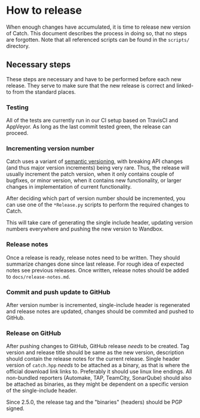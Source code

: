 <a id="top"></a>
# How to release

When enough changes have accumulated, it is time to release new version of Catch. This document describes the process in doing so, that no steps are forgotten. Note that all referenced scripts can be found in the `scripts/` directory.

## Necessary steps

These steps are necessary and have to be performed before each new release. They serve to make sure that the new release is correct and linked-to from the standard places.


### Testing

All of the tests are currently run in our CI setup based on TravisCI and
AppVeyor. As long as the last commit tested green, the release can
proceed.


### Incrementing version number

Catch uses a variant of [semantic versioning](http://semver.org/), with breaking API changes (and thus major version increments) being very rare. Thus, the release will usually increment the patch version, when it only contains couple of bugfixes, or minor version, when it contains new functionality, or larger changes in implementation of current functionality.

After deciding which part of version number should be incremented, you can use one of the `*Release.py` scripts to perform the required changes to Catch.

This will take care of generating the single include header, updating
version numbers everywhere and pushing the new version to Wandbox.


### Release notes

Once a release is ready, release notes need to be written. They should summarize changes done since last release. For rough idea of expected notes see previous releases. Once written, release notes should be added to `docs/release-notes.md`.


### Commit and push update to GitHub

After version number is incremented, single-include header is regenerated and release notes are updated, changes should be commited and pushed to GitHub.


### Release on GitHub

After pushing changes to GitHub, GitHub release *needs* to be created.
Tag version and release title should be same as the new version,
description should contain the release notes for the current release.
Single header version of `catch.hpp` *needs* to be attached as a binary,
as that is where the official download link links to. Preferably
it should use linux line endings. All non-bundled reporters (Automake,
TAP, TeamCity, SonarQube) should also be attached as binaries, as they might be
dependent on a specific version of the single-include header.

Since 2.5.0, the release tag and the "binaries" (headers) should be PGP
signed.
